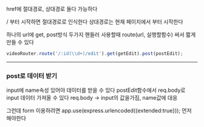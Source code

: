 href에 절대경로, 상대경로 둘다 가능하다

/ 부터 시작하면 절대경로로 인식한다
상대경로는 현재 페이지에서 부터 시작한다

하나의 url에 get, post방식 두가지 핸들러 사용할때
route(url, 실행할함수)
써서 짧게 만들 수 있다

```javascript
videoRouter.route('/:id(\\d+)/edit').get(getEdit).post(postEdit);
```

---

### post로 데이터 받기

input에 name속성 있어야 데이터를 받을 수 있다
postEdit함수에서 req.body로 input 데이터 가져올 수 있다
req.body -> input의 값을가짐, name값에 대응


그런데 form 이용하려면 
app.use(express.urlencoded({extended:true}));
먼저 해야한다